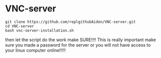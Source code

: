 # VNC-server
``` 
git clone https://github.com/replgithubAiden/VNC-server.git
cd VNC-server
bash vnc-server-installation.sh
```
then let the script do the work
make SURE!!!!
This is really important make sure you made a password for the server or you will not have access to your linux computer online!!!!!
